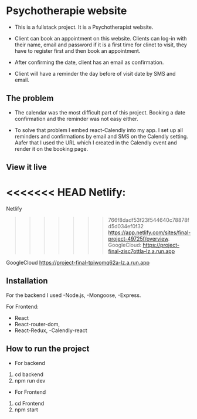 # Psychotherapie website
- This is a fullstack project. It is a Psychotherapist website.
- Client can book an appointment on this website. Clients can log-in with their name, email and password if it is a first time for clinet to visit, they have to register first and then book an appointment.  

- After confirming the date, client has an email as confirmation. 

- Client will have a reminder the day before of visit date by SMS and email. 


## The problem
- The calendar was the most difficult part of this project. Booking a date confirmation and the reminder was not easy either. 

- To solve that problem I embed react-Calendly into my app. I set up all reminders and confirmations by email and SMS on the Calendly setting.  
Aafer that I used the URL which I created in the Calendly event and render it on the booking page. 



## View it live
<<<<<<< HEAD
Netlify:
=======
Netlify
>>>>>>> 766f8dadf53f23f544640c78878fd5d034ef0f32
https://app.netlify.com/sites/final-project-49725f/overview.
GoogleCloud:
https://project-final-zisc7ottla-lz.a.run.app

GoogleCloud
https://project-final-tpiwomq62a-lz.a.run.app


## Installation
For the backend I used 
-Node.js,
-Mongoose, 
-Express. 

For Frontend: 
- React
- React-router-dom,
- React-Redux, 
-Calendly-react


## How to run the project
- For backend
1. cd backend
2. npm run dev

- For Frontend
1. cd Frontend
2. npm start

